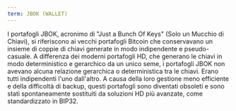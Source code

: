 ```yaml
---
term: JBOK (WALLET)
---
```


I portafogli JBOK, acronimo di "Just a Bunch Of Keys" (Solo un Mucchio di Chiavi), si riferiscono ai vecchi portafogli Bitcoin che conservavano un insieme di coppie di chiavi generate in modo indipendente e pseudo-casuale. A differenza dei moderni portafogli HD, che generano le chiavi in modo deterministico e gerarchico da un unico seme, i portafogli JBOK non avevano alcuna relazione gerarchica o deterministica tra le chiavi. Erano tutti indipendenti l'uno dall'altro. A causa della loro gestione meno efficiente e della difficoltà di backup, questi portafogli sono diventati obsoleti e sono stati spontaneamente sostituiti da soluzioni HD più avanzate, come standardizzato in BIP32.